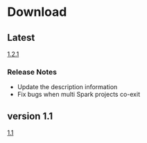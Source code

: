 # Download

## Latest
[1.2.1](https://github.com/ChenZhongPu/Spark-Examples-Maven/raw/master/release/SparkExamplesMvn.jar)

### Release Notes
- Update the description information
- Fix bugs when multi Spark projects co-exit

## version 1.1
[1.1](https://github.com/ChenZhongPu/Spark-Examples-Maven/raw/master/release/SparkExamplesMvn_1.1.jar)
